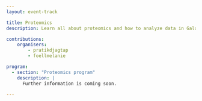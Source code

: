 ```yaml
---
layout: event-track

title: Proteomics
description: Learn all about proteomics and how to analyze data in Galaxy. Start with the tutorial at your own pace. You can have a look at the program of the [GTA's 2024 Proteomics track](https://training.galaxyproject.org/training-material/events/tracks/gta2024-proteomics.html).

contributions:
    organisers:
        - pratikdjagtap
        - foellmelanie

program:
  - section: "Proteomics program" 
    description: |
      Further information is coming soon.

---
```

